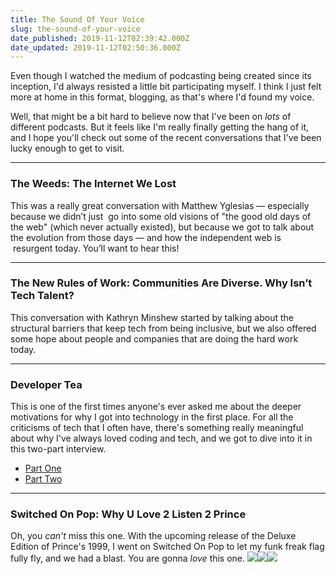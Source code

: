 ```yaml
---
title: The Sound Of Your Voice
slug: the-sound-of-your-voice
date_published: 2019-11-12T02:39:42.000Z
date_updated: 2019-11-12T02:50:36.000Z
---
```


Even though I watched the medium of podcasting being created since its inception, I'd always resisted a little bit participating myself. I think I just felt more at home in this format, blogging, as that's where I'd found my voice.

Well, that might be a bit hard to believe now that I've been on *lots* of different podcasts. But it feels like I'm really finally getting the hang of it, and I hope you'll check out some of the recent conversations that I've been lucky enough to get to visit.

---

### The Weeds: The Internet We Lost

This was a really great conversation with Matthew Yglesias — especially because we didn’t just  go into some old visions of "the good old days of the web" (which never actually existed), but because we got to talk about the evolution from those days — and how the independent web is  resurgent today. You’ll want to hear this!

---

### The New Rules of Work: Communities Are Diverse. Why Isn’t Tech Talent? 

This conversation with Kathryn Minshew started by talking about the structural barriers that keep tech from being inclusive, but we also offered some hope about people and companies that are doing the hard work today.

---

### Developer Tea

This is one of the first times anyone's ever asked me about the deeper motivations for why I got into technology in the first place. For all the criticisms of tech that I often have, there's something really meaningful about why I've always loved coding and tech, and we got to dive into it in this two-part interview.

- [Part One](https://spec.fm/podcasts/developer-tea/311404)
- [Part Two](https://spec.fm/podcasts/developer-tea/311462)

---

### Switched On Pop: Why U Love 2 Listen 2 Prince

Oh, you *can't* miss this one. With the upcoming release of the Deluxe Edition of Prince's 1999, I went on Switched On Pop to let my funk freak flag fully fly, and we had a blast. You are gonna *love* this one.
[![](//ws-na.amazon-adsystem.com/widgets/q?_encoding=UTF8&ASIN=B07XKW23LD&Format=_SL1000_&ID=AsinImage&MarketPlace=US&ServiceVersion=20070822&WS=1&tag=2020-20&language=en_US)](https://www.amazon.com/1999-Super-Deluxe-5CD-1DVD/dp/B07XKW23LD/ref=as_li_ss_il?crid=34LPASTZIGG45&keywords=prince+1999+super+deluxe&qid=1573508288&sprefix=prince+1999+s,aps,147&sr=8-1&linkCode=li3&tag=2020-20&linkId=7a605f6db9060b9bf8c391fd4b0b78cf&language=en_US)![](https://ir-na.amazon-adsystem.com/e/ir?t=2020-20&language=en_US&l=li3&o=1&a=B07XKW23LD)![](https://ir-na.amazon-adsystem.com/e/ir?t=2020-20&amp;language=en_US&amp;l=li3&amp;o=1&amp;a=B07XKW23LD)
